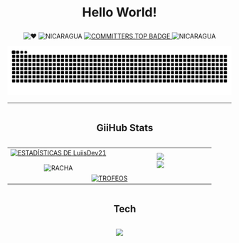 
# <p align="center">Hello World!</p>


<p align="center">
    <img src="https://img.shields.io/badge/%E2%9D%A4-red" alt="❤️"/>
    <img src="https://img.shields.io/badge/Country-Nicaragua-blue" alt="NICARAGUA"/>
    <a href="https://user-badge.committers.top/nicaragua/LuiisDev21">
        <img src="https://user-badge.committers.top/nicaragua/LuiisDev21.svg" alt="COMMITTERS.TOP BADGE"/>
    </a>
    <img src="https://flagsapi.com/NI/flat/32.png" alt="NICARAGUA" height="20"/>
</p>

![snake](https://github.com/LuiisDev21/LuiisDev21/blob/main/snake.svg)

----------
<div id="user-content-toc">
  <ul align="center">
    <summary><h2 style="display: inline-block">GiiHub Stats</h2></summary>
  </ul>
</div>

<p align="center">
<table align="center">
<tr border="none">
  <td width="50%" align="center">
    <a href="https://awesome-github-stats.azurewebsites.net/index.html??cardType=level&theme=chartreuse-dark&preferLogin=true&Border=DD272700">
      <img alt="ESTADÍSTICAS DE LuiisDev21" src="https://awesome-github-stats.azurewebsites.net/user-stats/LuiisDev21?cardType=level&theme=chartreuse-dark&preferLogin=true&Border=DD272700" />
    </a>
    <br></br>
    <img title="commits" alt="RACHA" src="https://nirzak-streak-stats.vercel.app/?user=LuiisDev21&theme=vue-dark&hide_border=true" />
  </td>
  <td width="50%" align="center">
    <img align="center" src="https://github-readme-stats.vercel.app/api/top-langs/?username=LuiisDev21&theme=blue-green&show_icons=true&hide_border=true&layout=compact"/>
    <br>
    <img align="center" src="http://github-profile-summary-cards.vercel.app/api/cards/repos-per-language?username=LuiisDev21&theme=github_dark" />
  </td>
</tr>
<tr border="none">
  <td colspan="2" align="center">
    <a href="https://github.com/ryo-ma/github-profile-trophy" title="IR A TROFEOS">
      <img align="center" width=100% src="https://github-profile-trophy.vercel.app/?username=LuiisDev21&theme=radical" alt="TROFEOS" />
    </a>
  </td>
</tr>
</table>
<div id="user-content-toc">
  <ul align="center">
    <summary><h2 style="display: inline-block">Tech</h2></summary>
  </ul>
</div>
<p align="center">
  <a href="https://skillicons.dev">
    <img src="https://skillicons.dev/icons?i=python,cs,js,css,html,react,nextjs,astro,vite,go,sqlite,nodejs,net,flask,visualstudio,vscode,&perline=14" />
  </a>
</p>


